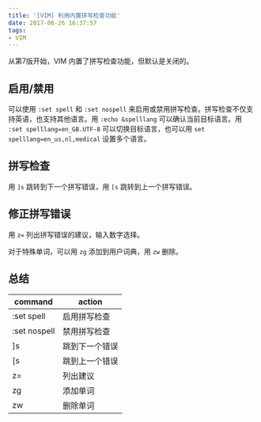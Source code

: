 ```yaml
---
title: '[VIM] 利用内置拼写检查功能'
date: 2017-06-26 16:37:57
tags:
- VIM
---
```

从第7版开始，VIM 内置了拼写检查功能，但默认是关闭的。

## 启用/禁用

可以使用 `:set spell` 和 `:set nospell` 来启用或禁用拼写检查。拼写检查不仅支持英语，也支持其他语言。用 `:echo &spelllang` 可以确认当前目标语言。用 `:set spelllang=en_GB.UTF-8` 可以切换目标语言，也可以用 `set spelllang=en_us,nl,medical` 设置多个语言。

## 拼写检查

用 `]s` 跳转到下一个拼写错误，用 `[s` 跳转到上一个拼写错误。

## 修正拼写错误

用 `z=` 列出拼写错误的建议，输入数字选择。

对于特殊单词，可以用 `zg` 添加到用户词典，用 `zw` 删除。

## 总结

| command      | action     |
| ------------ | ---------- |
| :set spell   | 启用拼写检查 |
| :set nospell | 禁用拼写检查 |
| ]s           | 跳到下一个错误 |
| [s           | 跳到上一个错误 |
| z=           | 列出建议 |
| zg           | 添加单词      |
| zw           | 删除单词      |
